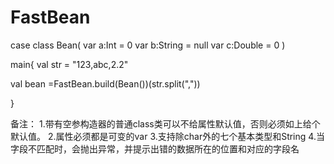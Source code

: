# FastBean

case class Bean(
var a:Int = 0
var b:String = null
var c:Double = 0
) 

main{
val str = "123,abc,2.2"

val bean =FastBean.build(Bean())(str.split(","))

}



备注：
1.带有空参构造器的普通class类可以不给属性默认值，否则必须如上给个默认值。
2.属性必须都是可变的var
3.支持除char外的七个基本类型和String
4.当字段不匹配时，会抛出异常，并提示出错的数据所在的位置和对应的字段名

